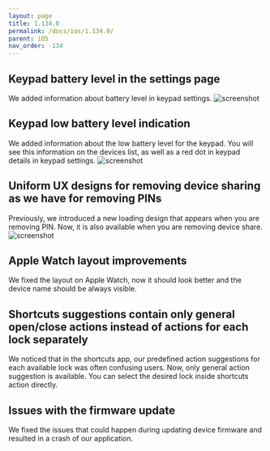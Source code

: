 ```yaml
---
layout: page
title: 1.134.0
permalink: /docs/ios/1.134.0/
parent: iOS
nav_order: -134
---
```


## Keypad battery level in the settings page
We added information about battery level in keypad settings.
![screenshot](/tedee-release-notes/docs/ios/assets/1.134.0-battery-information.png)

## Keypad low battery level indication
We added information about the low battery level for the keypad. You will see this information on the devices list, as well as a red dot in keypad details in keypad settings.
![screenshot](/tedee-release-notes/docs/ios/assets/1.134.0-low-battery.png)

## Uniform UX designs for removing device sharing as we have for removing PINs
Previously, we introduced a new loading design that appears when you are removing PIN. Now, it is also available when you are removing device share.
![screenshot](/tedee-release-notes/docs/ios/assets/1.134.0-delete-share.png)

## Apple Watch layout improvements
We fixed the layout on Apple Watch, now it should look better and the device name should be always visible.

## Shortcuts suggestions contain only general open/close actions instead of actions for each lock separately
We noticed that in the shortcuts app, our predefined action suggestions for each available lock was often confusing users. Now, only general action suggestion is available. You can select the desired lock inside shortcuts action directly.

## Issues with the firmware update
We fixed the issues that could happen during updating device firmware and resulted in a crash of our application.
